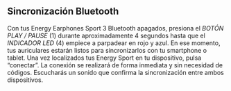 ## Sincronización Bluetooth

Con tus Energy Earphones Sport 3 Bluetooth apagados, presiona el *BOTÓN PLAY / PAUSE* (1) durante aproximadamente 4 segundos hasta que el *INDICADOR LED* (4) empiece a parpadear en rojo y azul. En ese momento, tus auriculares estarán listos para sincronizarlos con tu smartphone o tablet. Una vez localizados tus Energy Sport en tu dispositivo, pulsa “conectar”. La conexión se realizará de forma inmediata y sin necesidad de códigos. Escucharás un sonido que confirma la sincronización entre ambos dispositivos.



